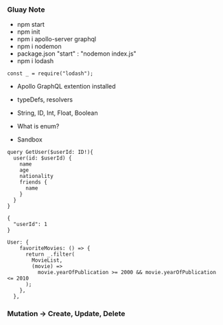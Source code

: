 ### Gluay Note

- npm start
- npm init
- npm i apollo-server graphql
- npm i nodemon
- package.json "start" : "nodemon index.js"
- npm i lodash

```
const _ = require("lodash");
```

- Apollo GraphQL extention installed

- typeDefs, resolvers

- String, ID, Int, Float, Boolean

- What is enum?

- Sandbox

```
query GetUser($userId: ID!){
  user(id: $userId) {
    name
    age
    nationality
    friends {
      name
    }
  }
}
```

```
{
  "userId": 1
}
```

```
User: {
    favoriteMovies: () => {
      return _.filter(
        MovieList,
        (movie) =>
          movie.yearOfPublication >= 2000 && movie.yearOfPublication <= 2010
      );
    },
  },
```

### Mutation -> Create, Update, Delete

